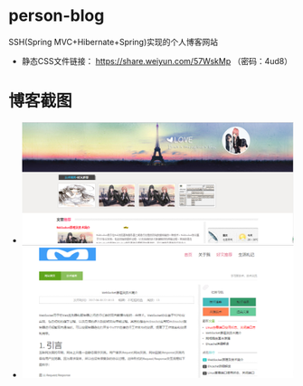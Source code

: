 # person-blog
SSH(Spring MVC+Hibernate+Spring)实现的个人博客网站
+ 静态CSS文件链接： https://share.weiyun.com/57WskMp （密码：4ud8）
# 博客截图
+ ![首页](upload/index.png)
+ ![首页](upload/dec.png)

